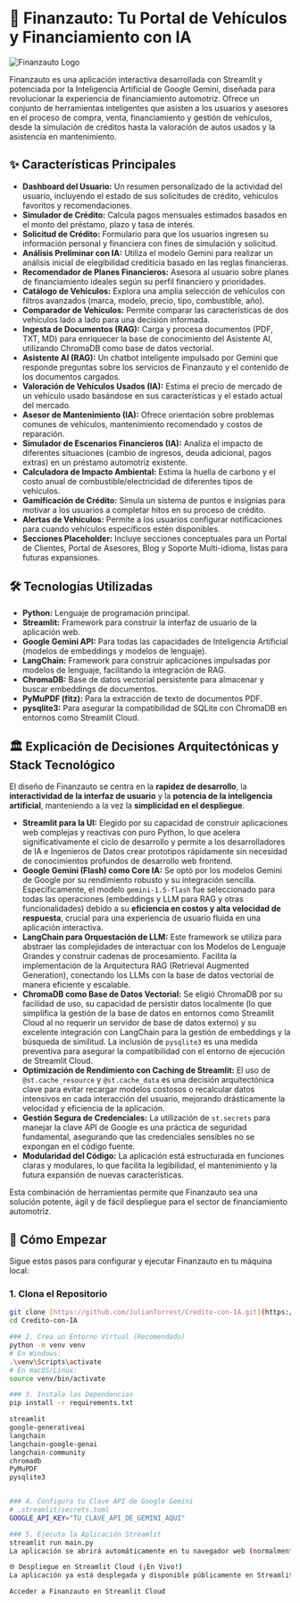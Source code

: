 # 🚗 Finanzauto: Tu Portal de Vehículos y Financiamiento con IA

![Finanzauto Logo](https://media.licdn.com/dms/image/v2/D4E0BAQG5TGatl4y1xA/company-logo_200_200/company-logo_200_200/0/1733493384307/finanzautocol_logo?e=2147483647&v=beta&t=Jsru4_8NEYo03Ca5nhxPCFDHCULciXr4NCi-5stILKk)

Finanzauto es una aplicación interactiva desarrollada con Streamlit y potenciada por la Inteligencia Artificial de Google Gemini, diseñada para revolucionar la experiencia de financiamiento automotriz. Ofrece un conjunto de herramientas inteligentes que asisten a los usuarios y asesores en el proceso de compra, venta, financiamiento y gestión de vehículos, desde la simulación de créditos hasta la valoración de autos usados y la asistencia en mantenimiento.

## ✨ Características Principales

* **Dashboard del Usuario:** Un resumen personalizado de la actividad del usuario, incluyendo el estado de sus solicitudes de crédito, vehículos favoritos y recomendaciones.
* **Simulador de Crédito:** Calcula pagos mensuales estimados basados en el monto del préstamo, plazo y tasa de interés.
* **Solicitud de Crédito:** Formulario para que los usuarios ingresen su información personal y financiera con fines de simulación y solicitud.
* **Análisis Preliminar con IA:** Utiliza el modelo Gemini para realizar un análisis inicial de elegibilidad crediticia basado en las reglas financieras.
* **Recomendador de Planes Financieros:** Asesora al usuario sobre planes de financiamiento ideales según su perfil financiero y prioridades.
* **Catálogo de Vehículos:** Explora una amplia selección de vehículos con filtros avanzados (marca, modelo, precio, tipo, combustible, año).
* **Comparador de Vehículos:** Permite comparar las características de dos vehículos lado a lado para una decisión informada.
* **Ingesta de Documentos (RAG):** Carga y procesa documentos (PDF, TXT, MD) para enriquecer la base de conocimiento del Asistente AI, utilizando ChromaDB como base de datos vectorial.
* **Asistente AI (RAG):** Un chatbot inteligente impulsado por Gemini que responde preguntas sobre los servicios de Finanzauto y el contenido de los documentos cargados.
* **Valoración de Vehículos Usados (IA):** Estima el precio de mercado de un vehículo usado basándose en sus características y el estado actual del mercado.
* **Asesor de Mantenimiento (IA):** Ofrece orientación sobre problemas comunes de vehículos, mantenimiento recomendado y costos de reparación.
* **Simulador de Escenarios Financieros (IA):** Analiza el impacto de diferentes situaciones (cambio de ingresos, deuda adicional, pagos extras) en un préstamo automotriz existente.
* **Calculadora de Impacto Ambiental:** Estima la huella de carbono y el costo anual de combustible/electricidad de diferentes tipos de vehículos.
* **Gamificación de Crédito:** Simula un sistema de puntos e insignias para motivar a los usuarios a completar hitos en su proceso de crédito.
* **Alertas de Vehículos:** Permite a los usuarios configurar notificaciones para cuando vehículos específicos estén disponibles.
* **Secciones Placeholder:** Incluye secciones conceptuales para un Portal de Clientes, Portal de Asesores, Blog y Soporte Multi-idioma, listas para futuras expansiones.

## 🛠️ Tecnologías Utilizadas

* **Python:** Lenguaje de programación principal.
* **Streamlit:** Framework para construir la interfaz de usuario de la aplicación web.
* **Google Gemini API:** Para todas las capacidades de Inteligencia Artificial (modelos de embeddings y modelos de lenguaje).
* **LangChain:** Framework para construir aplicaciones impulsadas por modelos de lenguaje, facilitando la integración de RAG.
* **ChromaDB:** Base de datos vectorial persistente para almacenar y buscar embeddings de documentos.
* **PyMuPDF (fitz):** Para la extracción de texto de documentos PDF.
* **pysqlite3:** Para asegurar la compatibilidad de SQLite con ChromaDB en entornos como Streamlit Cloud.

## 🏛️ Explicación de Decisiones Arquitectónicas y Stack Tecnológico

El diseño de Finanzauto se centra en la **rapidez de desarrollo**, la **interactividad de la interfaz de usuario** y la **potencia de la inteligencia artificial**, manteniendo a la vez la **simplicidad en el despliegue**.

* **Streamlit para la UI:** Elegido por su capacidad de construir aplicaciones web complejas y reactivas con puro Python, lo que acelera significativamente el ciclo de desarrollo y permite a los desarrolladores de IA e Ingenieros de Datos crear prototipos rápidamente sin necesidad de conocimientos profundos de desarrollo web frontend.
* **Google Gemini (Flash) como Core IA:** Se optó por los modelos Gemini de Google por su rendimiento robusto y su integración sencilla. Específicamente, el modelo `gemini-1.5-flash` fue seleccionado para todas las operaciones (embeddings y LLM para RAG y otras funcionalidades) debido a su **eficiencia en costos y alta velocidad de respuesta**, crucial para una experiencia de usuario fluida en una aplicación interactiva.
* **LangChain para Orquestación de LLM:** Este framework se utiliza para abstraer las complejidades de interactuar con los Modelos de Lenguaje Grandes y construir cadenas de procesamiento. Facilita la implementación de la Arquitectura RAG (Retrieval Augmented Generation), conectando los LLMs con la base de datos vectorial de manera eficiente y escalable.
* **ChromaDB como Base de Datos Vectorial:** Se eligió ChromaDB por su facilidad de uso, su capacidad de persistir datos localmente (lo que simplifica la gestión de la base de datos en entornos como Streamlit Cloud al no requerir un servidor de base de datos externo) y su excelente integración con LangChain para la gestión de embeddings y la búsqueda de similitud. La inclusión de `pysqlite3` es una medida preventiva para asegurar la compatibilidad con el entorno de ejecución de Streamlit Cloud.
* **Optimización de Rendimiento con Caching de Streamlit:** El uso de `@st.cache_resource` y `@st.cache_data` es una decisión arquitectónica clave para evitar recargar modelos costosos o recalcular datos intensivos en cada interacción del usuario, mejorando drásticamente la velocidad y eficiencia de la aplicación.
* **Gestión Segura de Credenciales:** La utilización de `st.secrets` para manejar la clave API de Google es una práctica de seguridad fundamental, asegurando que las credenciales sensibles no se expongan en el código fuente.
* **Modularidad del Código:** La aplicación está estructurada en funciones claras y modulares, lo que facilita la legibilidad, el mantenimiento y la futura expansión de nuevas características.

Esta combinación de herramientas permite que Finanzauto sea una solución potente, ágil y de fácil despliegue para el sector de financiamiento automotriz.

## 🚀 Cómo Empezar

Sigue estos pasos para configurar y ejecutar Finanzauto en tu máquina local:

### 1. Clona el Repositorio

```bash
git clone [https://github.com/JulianTorrest/Credito-con-IA.git](https://github.com/JulianTorrest/Credito-con-IA.git)
cd Credito-con-IA

### 2. Crea un Entorno Virtual (Recomendado)
python -m venv venv
# En Windows:
.\venv\Scripts\activate
# En macOS/Linux:
source venv/bin/activate

### 3. Instala las Dependencias
pip install -r requirements.txt

streamlit
google-generativeai
langchain
langchain-google-genai
langchain-community
chromadb
PyMuPDF
pysqlite3


### 4. Configura tu Clave API de Google Gemini
# .streamlit/secrets.toml
GOOGLE_API_KEY="TU_CLAVE_API_DE_GEMINI_AQUI"

### 5. Ejecuta la Aplicación Streamlit
streamlit run main.py
La aplicación se abrirá automáticamente en tu navegador web (normalmente en http://localhost:8501).

🌐 Despliegue en Streamlit Cloud (¡En Vivo!)
La aplicación ya está desplegada y disponible públicamente en Streamlit Cloud. Puedes acceder a ella a través del siguiente enlace:

Acceder a Finanzauto en Streamlit Cloud
